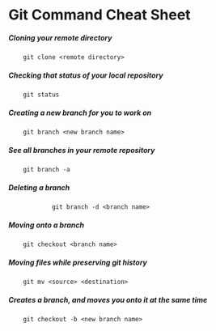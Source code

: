 # Git Command Cheat Sheet

##### Cloning your remote directory
		git clone <remote directory>

##### Checking that status of your local repository
		git status

##### Creating a new branch for you to work on
		git branch <new branch name>

##### See all branches in your remote repository
		git branch -a

##### Deleting a branch
				git branch -d <branch name>

##### Moving onto a branch
		git checkout <branch name>

##### Moving files while preserving git history
		git mv <source> <destination>

##### Creates a branch, and moves you onto it at the same time
		git checkout -b <new branch name>
